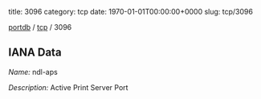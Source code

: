 title: 3096
category: tcp
date: 1970-01-01T00:00:00+0000
slug: tcp/3096

[portdb](/) / [tcp](/category/tcp.html) / 3096


## IANA Data

_Name:_ ndl-aps

_Description:_ Active Print Server Port

